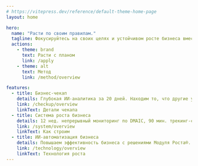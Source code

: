 ```yaml
---
# https://vitepress.dev/reference/default-theme-home-page
layout: home

hero:
  name: "Расти по своим правилам."
  tagline: Фокусируйтесь на своих целях и устойчивом росте бизнеса вместе с Модулем Роста®.
  actions:
    - theme: brand
      text: Расти с планом
      link: /apply
    - theme: alt
      text: Метод
      link: /method/overview

features:
  - title: Бизнес-чекап
    details: Глубокая ИИ-аналитика за 20 дней. Находим то, что другие упускают.
    link: /checkup/overview
    linkText: Детали чекапа
  - title: Система роста бизнеса
    details: 12 нед. непрерывный мониторинг по DMAIC, 90 мин. трекинг-сессии каждую неделю.
    link: /system/overview
    linkText: Как строим
  - title: ИИ-автоматизация бизнеса
    details: Повышаем эффективность бизнеса с решениями Модуля Роста®.
    link: /technology/overview
    linkText: Технология роста
---
```

